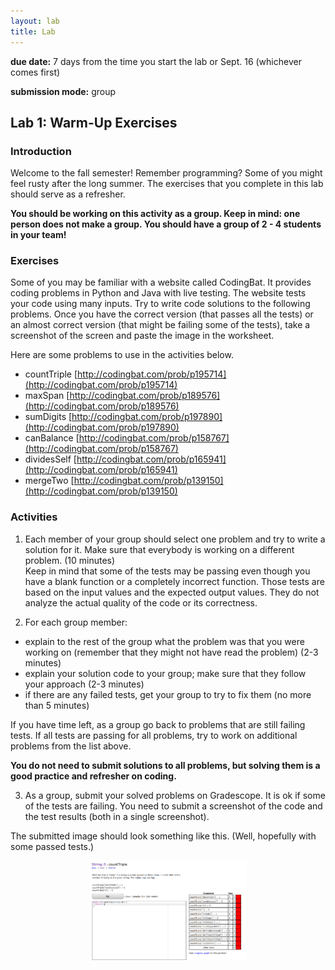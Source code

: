 ```yaml
---
layout: lab
title: Lab
---
```


<div class="lab-right" markdown="1">

__due date:__ 7 days from the time you start the lab or
Sept. 16
(whichever comes first)

__submission mode:__ group

</div>

<main markdown="1" class="lab">

## Lab 1:  Warm-Up Exercises

### Introduction

Welcome to the fall semester! Remember programming? Some of you might feel rusty after the long summer. The exercises that you complete in this lab should serve as a refresher.

**You should be working on this activity as a group. Keep in mind: one person does not make a group. You should have a group of 2 - 4 students in your team!**

### Exercises

Some of you may be familiar with a website called CodingBat. It provides coding problems in Python and Java with live testing.
The website tests your code using many inputs. Try to write code solutions to the following problems. Once you have the correct version (that passes all the tests) or an almost correct version (that might be failing some of the tests), take a screenshot of the screen and paste the image in the worksheet.

Here are some problems to use in the activities below.
-  countTriple [http://codingbat.com/prob/p195714](http://codingbat.com/prob/p195714)
-  maxSpan [http://codingbat.com/prob/p189576](http://codingbat.com/prob/p189576)
-  sumDigits [http://codingbat.com/prob/p197890](http://codingbat.com/prob/p197890)
-  canBalance [http://codingbat.com/prob/p158767](http://codingbat.com/prob/p158767)
-  dividesSelf [http://codingbat.com/prob/p165941](http://codingbat.com/prob/p165941)
-  mergeTwo [http://codingbat.com/prob/p139150](http://codingbat.com/prob/p139150)

### Activities

1. Each member of your group should select one problem and try to write a solution for it. Make sure that everybody is working on a different problem. (10 minutes) <br>
Keep in mind that some of the tests may be passing even though you have a blank function or a completely incorrect function. Those tests are based on the input values and the expected output values. They do not analyze the actual quality of the code or its correctness.


2. For each group member:
  - explain to the rest of the group what the problem was that you were working on (remember that they might not have read the problem) (2-3 minutes)
  - explain your solution code to your group; make sure that they follow your approach (2-3 minutes)
  - if there are any failed tests, get your group to try to fix them (no more than 5 minutes)

  If you have time left, as a group go back to problems that are still failing tests. If all tests are passing for all problems, try to work on additional problems from the list above.

  **You do not need to submit solutions to all problems, but solving them is a good practice and refresher on coding.**

3. As a group, submit your solved problems on Gradescope. It is ok if some of the tests are failing. You need to submit a screenshot of the code and the test results (both in a single screenshot).

  The submitted image should look something like this. (Well, hopefully with some passed tests.)

<center>
<img src="img/codingbat_img.png" width="50%"/>
</center>


</main>

